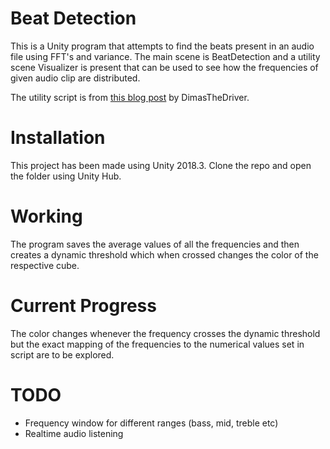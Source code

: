 # Beat Detection
This is a Unity program that attempts to find the beats present in an audio file using FFT's and variance. The main scene is BeatDetection and a utility scene Visualizer is present that can be used to see how the frequencies of given audio clip are distributed.

The utility script is from [this blog post](http://www.41post.com/?p=4776) by DimasTheDriver.

# Installation
This project has been made using Unity 2018.3. Clone the repo and open the folder using Unity Hub.

# Working
The program saves the average values of all the frequencies and then creates a dynamic threshold which when crossed changes the color of the 
respective cube.

# Current Progress
The color changes whenever the frequency crosses the dynamic threshold but the exact mapping of the frequencies to the numerical values set in 
script are to be explored. 

# TODO
- Frequency window for different ranges (bass, mid, treble etc)
- Realtime audio listening
